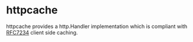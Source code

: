 # httpcache

httpcache provides a http.Handler implementation which is compliant with [RFC7234](https://tools.ietf.org/html/rfc7234) client side caching.